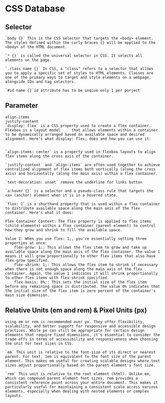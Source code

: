 # CSS Database

## Selector
    `body {}` This is the CSS selector that targets the <body> element. The styles defined within the curly braces {} will be applied to the <body> of the HTML document.

    `* {}` is called the universal selector in CSS. It selects all elements on the page.

    `.class name {}` In CSS, a "class" refers to a selector that allows you to apply a specific set of styles to HTML elements. Classes are one of the primary ways to target and style elements on a webpage, alongside IDs and tag selectors.

    `#id name {}`id attribute has to be unqiue only 1 per porject


## Parameter
    align-items
    justify-content
    `display: flex` is a CSS property used to create a flex container. Flexbox is a layout model     that allows elements within a container to be dynamically arranged based on available space and desired alignment. Here's what display: flex; does and how you can use it:
    

    `align-items: center` is a property used in flexbox layouts to align flex items along the cross axis of the container.

    `justify-content` and `align-items` are often used together to achieve centralized alignment of flex items both vertically (along the cross axis) and horizontally (along the main axis) within a flex container.

    `text-decoration: unset` remove the underline for links button

    `a:hover {}` is a selector and a pseudo-class rule that targets the <a> (anchor) element when it is in a hovered state. 

    `flex: 1` is a shorthand property that is used within a flex container to distribute available space along the main axis of the flex container. Here’s what it does:

    Flex Container Context: The flex property is applied to flex items (child elements) within a flex container (parent element) to control how they grow and shrink to fill the available space.

    Value 1: When you use flex: 1;, you're essentially setting three properties at once:
        flex-grow: 1;: This allows the flex item to grow and take up available space along the main axis of the flex container. The value 1 means it will grow proportionally to other flex items that also have flex-grow specified.
        flex-shrink: 1;: This allows the flex item to shrink if necessary when there is not enough space along the main axis of the flex container. Again, the value 1 indicates it will shrink proportionally to other flex items with flex-shrink specified.
        flex-basis: 0%;: This sets the initial size of the flex item before any remaining space is distributed. The value 0% indicates that the initial size of the flex item is zero percent of the container's main size dimension.
    
    
## Relative Units (em and rem) & Pixel Units (px)

    using em or rem is recommended over px. They offer flexibility, scalability, and better support for responsive and accessible design practices. While px can still be appropriate for certain design elements that require fixed dimensions, it's essential to consider the trade-offs in terms of accessibility and responsiveness when choosing the unit for text sizes in CSS.

    `em` This unit is relative to the font-size of its direct or nearest parent. For text, 1em is equivalent to the font size of the parent element. This makes em useful for creating scalable designs where text sizes adjust proportionally based on the parent element's font size.

    `rem` This unit is relative to the root element (html). Unlike em, which can compound parent element font sizes, rem provides a consistent reference point across your entire document. This makes it particularly useful for maintaining a consistent scale across various elements, especially when dealing with nested elements or complex layouts.